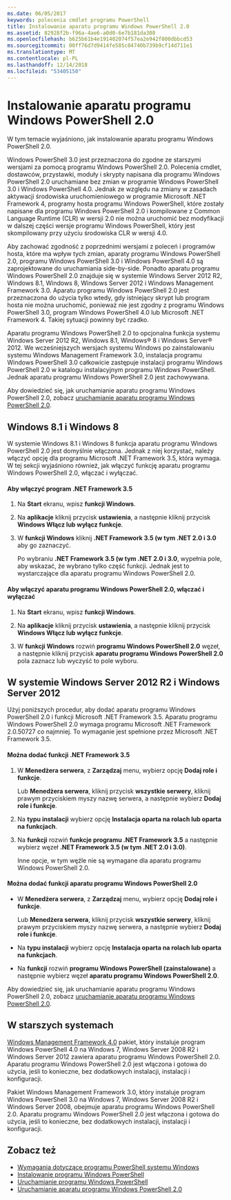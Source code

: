 ```yaml
---
ms.date: 06/05/2017
keywords: polecenia cmdlet programu PowerShell
title: Instalowanie aparatu programu Windows PowerShell 2.0
ms.assetid: 82928f2b-f96a-4ae6-a0d0-6e7b181da308
ms.openlocfilehash: b625b61b4e191402074f57ea2e942f800dbbcd53
ms.sourcegitcommit: 00ff76d7d9414fe585c04740b739b9cf14d711e1
ms.translationtype: MT
ms.contentlocale: pl-PL
ms.lasthandoff: 12/14/2018
ms.locfileid: "53405150"
---
```

# <a name="installing-the-windows-powershell-20-engine"></a>Instalowanie aparatu programu Windows PowerShell 2.0
W tym temacie wyjaśniono, jak instalowanie aparatu programu Windows PowerShell 2.0.

Windows PowerShell 3.0 jest przeznaczona do zgodne ze starszymi wersjami za pomocą programu Windows PowerShell 2.0. Polecenia cmdlet, dostawców, przystawki, moduły i skrypty napisana dla programu Windows PowerShell 2.0 uruchamiane bez zmian w programie Windows PowerShell 3.0 i Windows PowerShell 4.0. Jednak ze względu na zmiany w zasadach aktywacji środowiska uruchomieniowego w programie Microsoft .NET Framework 4, programy hosta programu Windows PowerShell, które zostały napisane dla programu Windows PowerShell 2.0 i kompilowane z Common Language Runtime (CLR) w wersji 2.0 nie można uruchomić bez modyfikacji w dalszej części wersje programu Windows PowerShell, który jest skompilowany przy użyciu środowiska CLR w wersji 4.0.

Aby zachować zgodność z poprzednimi wersjami z poleceń i programów hosta, które ma wpływ tych zmian, aparaty programu Windows PowerShell 2.0, programu Windows PowerShell 3.0 i Windows PowerShell 4.0 są zaprojektowane do uruchamiania side-by-side. Ponadto aparatu programu Windows PowerShell 2.0 znajduje się w systemie Windows Server 2012 R2, Windows 8.1, Windows 8, Windows Server 2012 i Windows Management Framework 3.0. Aparatu programu Windows PowerShell 2.0 jest przeznaczona do użycia tylko wtedy, gdy istniejący skrypt lub program hosta nie można uruchomić, ponieważ nie jest zgodny z programu Windows PowerShell 3.0, program Windows PowerShell 4.0 lub Microsoft .NET Framework 4. Takiej sytuacji powinny być rzadko.

Aparatu programu Windows PowerShell 2.0 to opcjonalna funkcja systemu Windows Server 2012 R2, Windows 8.1, Windows® 8 i Windows Server® 2012. We wcześniejszych wersjach systemu Windows po zainstalowaniu systemu Windows Management Framework 3.0, instalacja programu Windows PowerShell 3.0 całkowicie zastępuje instalacji programu Windows PowerShell 2.0 w katalogu instalacyjnym programu Windows PowerShell. Jednak aparatu programu Windows PowerShell 2.0 jest zachowywana.

Aby dowiedzieć się, jak uruchamianie aparatu programu Windows PowerShell 2.0, zobacz [uruchamianie aparatu programu Windows PowerShell 2.0](../getting-started/Starting-the-Windows-PowerShell-2.0-Engine.md).

## <a name="on-windows-81-and-windows-8"></a>Windows 8.1 i Windows 8
W systemie Windows 8.1 i Windows 8 funkcja aparatu programu Windows PowerShell 2.0 jest domyślnie włączona. Jednak z niej korzystać, należy włączyć opcję dla programu Microsoft .NET Framework 3.5, która wymaga. W tej sekcji wyjaśniono również, jak włączyć funkcję aparatu programu Windows PowerShell 2.0, włączać i wyłączać.

#### <a name="to-turn-on-net-framework-35"></a>Aby włączyć program .NET Framework 3.5

1. Na **Start** ekranu, wpisz **funkcji Windows**.

2. Na **aplikacje** kliknij przycisk **ustawienia**, a następnie kliknij przycisk **Windows Włącz lub wyłącz funkcje**.

3. W **funkcji Windows** kliknij **.NET Framework 3.5 (w tym .NET 2.0 i 3.0** aby go zaznaczyć.

    Po wybraniu **.NET Framework 3.5 (w tym .NET 2.0 i 3.0**, wypełnia pole, aby wskazać, że wybrano tylko część funkcji. Jednak jest to wystarczające dla aparatu programu Windows PowerShell 2.0.

#### <a name="to-turn-the-windows-powershell-20-engine-on-and-off"></a>Aby włączyć aparatu programu Windows PowerShell 2.0, włączać i wyłączać

1. Na **Start** ekranu, wpisz **funkcji Windows**.

2. Na **aplikacje** kliknij przycisk **ustawienia**, a następnie kliknij przycisk **Windows Włącz lub wyłącz funkcje**.

3. W **funkcji Windows** rozwiń **programu Windows PowerShell 2.0** węzeł, a następnie kliknij przycisk **aparatu programu Windows PowerShell 2.0** pola zaznacz lub wyczyść to pole wyboru.

## <a name="on-windows-server-2012-r2-and-windows-server-2012"></a>W systemie Windows Server 2012 R2 i Windows Server 2012
Użyj poniższych procedur, aby dodać aparatu programu Windows PowerShell 2.0 i funkcji Microsoft .NET Framework 3.5. Aparatu programu Windows PowerShell 2.0 wymaga programu Microsoft .NET Framework 2.0.50727 co najmniej. To wymaganie jest spełnione przez Microsoft .NET Framework 3.5.

#### <a name="to-add-the-net-framework-35-feature"></a>Można dodać funkcji .NET Framework 3.5

1. W **Menedżera serwera**, z **Zarządzaj** menu, wybierz opcję **Dodaj role i funkcje**.

    Lub **Menedżera serwera**, kliknij przycisk **wszystkie serwery**, kliknij prawym przyciskiem myszy nazwę serwera, a następnie wybierz **Dodaj role i funkcje**.

2. Na **typu instalacji** wybierz opcję **Instalacja oparta na rolach lub oparta na funkcjach**.

3. Na **funkcji** rozwiń **funkcje programu .NET Framework 3.5** a następnie wybierz węzeł **.NET Framework 3.5 (w tym .NET 2.0 i 3.0)**.

    Inne opcje, w tym węźle nie są wymagane dla aparatu programu Windows PowerShell 2.0.

#### <a name="to-add-the-windows-powershell-20-engine-feature"></a>Można dodać funkcji aparatu programu Windows PowerShell 2.0

- W **Menedżera serwera**, z **Zarządzaj** menu, wybierz opcję **Dodaj role i funkcje**.

    Lub **Menedżera serwera**, kliknij przycisk **wszystkie serwery**, kliknij prawym przyciskiem myszy nazwę serwera, a następnie wybierz **Dodaj role i funkcje**.

- Na **typu instalacji** wybierz opcję **Instalacja oparta na rolach lub oparta na funkcjach**.

- Na **funkcji** rozwiń **programu Windows PowerShell (zainstalowane)** a następnie wybierz węzeł **aparatu programu Windows PowerShell 2.0**.

Aby dowiedzieć się, jak uruchamianie aparatu programu Windows PowerShell 2.0, zobacz [uruchamianie aparatu programu Windows PowerShell 2.0](../getting-started/Starting-the-Windows-PowerShell-2.0-Engine.md).

## <a name="on-earlier-systems"></a>W starszych systemach
[Windows Management Framework 4.0](https://go.microsoft.com/fwlink/?LinkID=293881) pakiet, który instaluje program Windows PowerShell 4.0 na Windows 7, Windows Server 2008 R2 i Windows Server 2012 zawiera aparatu programu Windows PowerShell 2.0. Aparatu programu Windows PowerShell 2.0 jest włączona i gotowa do użycia, jeśli to konieczne, bez dodatkowych instalacji, instalacji i konfiguracji.

Pakiet Windows Management Framework 3.0, który instaluje program Windows PowerShell 3.0 na Windows 7, Windows Server 2008 R2 i Windows Server 2008, obejmuje aparatu programu Windows PowerShell 2.0. Aparatu programu Windows PowerShell 2.0 jest włączona i gotowa do użycia, jeśli to konieczne, bez dodatkowych instalacji, instalacji i konfiguracji.

## <a name="see-also"></a>Zobacz też
- [Wymagania dotyczące programu PowerShell systemu Windows](Windows-PowerShell-System-Requirements.md)
- [Instalowanie programu Windows PowerShell](Installing-Windows-PowerShell.md)
- [Uruchamianie programu Windows PowerShell](https://technet.microsoft.com/en-us/library/8ec8c2d7-8e7c-4722-a3d2-498fe5739a8e)
- [Uruchamianie aparatu programu Windows PowerShell 2.0](../getting-started/Starting-the-Windows-PowerShell-2.0-Engine.md)